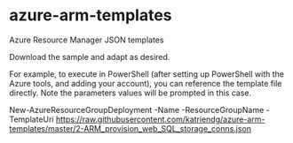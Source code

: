 # azure-arm-templates
Azure Resource Manager JSON templates

Download the sample and adapt as desired.

For example, to execute in PowerShell (after setting up PowerShell with the Azure tools, and adding your account), you can reference the template file directly. Note the parameters values will be prompted in this case.

New-AzureResourceGroupDeployment -Name <deployment-name> -ResourceGroupName <resource-group-name> -TemplateUri https://raw.githubusercontent.com/katriendg/azure-arm-templates/master/2-ARM_provision_web_SQL_storage_conns.json



